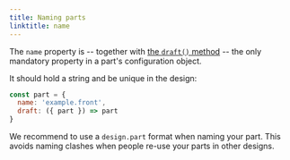 ```yaml
---
title: Naming parts
linktitle: name
---
```


The `name` property is  -- together with [the `draft()` 
method](/reference/api/part/draft) -- the
only mandatory property in a part's configuration object.

It should hold a string and be unique in the design:

```js
const part = {
  name: 'example.front',
  draft: ({ part }) => part
}
```

<Tip>

We recommend to use a `design.part` format when naming your part.
This avoids naming clashes when people re-use your parts in other designs.

</Tip>

